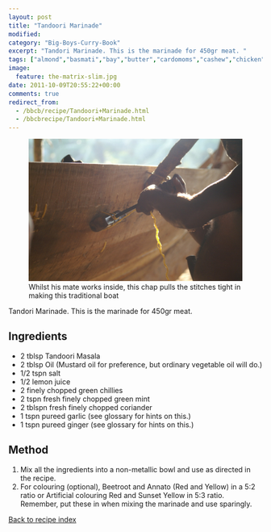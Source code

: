 ```yaml
---
layout: post
title: "Tandoori Marinade"
modified:
category: "Big-Boys-Curry-Book"
excerpt: "Tandori Marinade. This is the marinade for 450gr meat. "
tags: ["almond","basmati","bay","butter","cardomoms","cashew","chicken","cinnamon","cloves","cumin","ghee","lamb","mace","nuts","pepper","rice","saffron","turmeric"]
image:
  feature: the-matrix-slim.jpg
date: 2011-10-09T20:55:22+00:00
comments: true
redirect_from: 
  - /bbcb/recipe/Tandoori+Marinade.html
  - /bbcbrecipe/Tandoori+Marinade.html
---
```


<figure>
	<a href="/images/bbcb/pict2288.jpg" alt="Kerala, India" title="Kerala, India &#169; Ashley Kitson 12/09/2011"><img src="/images/bbcb/pict2288.jpg"/></a>
	<figcaption>Whilst his mate works inside, this chap pulls the stitches tight in making this traditional boat</figcaption>
</figure>

Tandori Marinade. This is the marinade for 450gr meat. 
        
## Ingredients
        
<ul><li>2 tblsp Tandoori Masala</li><li>2 tblsp Oil (Mustard oil for preference, but ordinary vegetable oil will do.)</li><li>1/2 tspn salt</li><li>1/2 lemon juice</li><li>2 finely chopped green chillies</li><li>2 tspn fresh finely chopped green mint</li><li>2 tblspn fresh finely chopped coriander</li><li>1 tspn pureed garlic (see glossary for hints on this.)</li><li>1 tspn pureed ginger (see glossary for hints on this.)</li></ul>
        
## Method

<ol><li>Mix all the ingredients into a non-metallic bowl and use as directed in the recipe.</li><li>For colouring (optional), Beetroot and Annato (Red and Yellow) in a 5:2 ratio or Artificial colouring Red and Sunset Yellow in 5:3 ratio. Remember, put these in when mixing the marinade and use sparingly.</li></ol>   

<a href="/bbcb">Back to recipe index</a>      